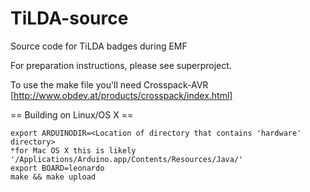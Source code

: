 TiLDA-source
============

Source code for TiLDA badges during EMF

For preparation instructions, please see superproject.

To use the make file you'll need Crosspack-AVR [http://www.obdev.at/products/crosspack/index.html]

== Building on Linux/OS X ==

    export ARDUINODIR=<Location of directory that contains 'hardware' directory>
    *for Mac OS X this is likely '/Applications/Arduino.app/Contents/Resources/Java/' 
    export BOARD=leonardo
    make && make upload
